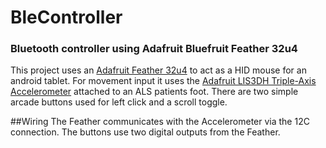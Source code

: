 # BleController
### Bluetooth controller using Adafruit Bluefruit Feather 32u4

This project uses an [Adafruit Feather 32u4](https://learn.adafruit.com/adafruit-feather-32u4-bluefruit-le) to act as a HID mouse for an android tablet.  For movement input it uses the [Adafruit LIS3DH Triple-Axis Accelerometer](https://learn.adafruit.com/adafruit-lis3dh-triple-axis-accelerometer-breakout) attached to an ALS patients foot.  There are two simple arcade buttons used for left click and a scroll toggle. 

##Wiring
The Feather communicates with the Accelerometer via the 12C connection.
The buttons use two digital outputs from the Feather.
